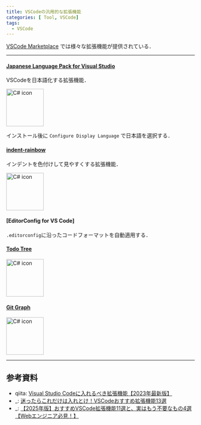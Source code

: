 ```yaml
---
title: VSCodeの汎用的な拡張機能
categories: [ Tool, VSCode]
tags:
  - VSCode
---
```


[VSCode Marketplace](https://marketplace.visualstudio.com/vscode) では様々な拡張機能が提供されている．

---

#### [Japanese Language Pack for Visual Studio][拡張機能 Japanese Language Pack]

VSCodeを日本語化する拡張機能．

<img src ="https://ms-ceintl.gallerycdn.vsassets.io/extensions/ms-ceintl/vscode-language-pack-ja/1.99.2025040909/1744190237059/Microsoft.VisualStudio.Services.Icons.Default" alt="C# icon" width=100>

インストール後に `Configure Display Language` で日本語を選択する．


#### [indent-rainbow][拡張機能 indent-rainbow]

インデントを色付けして見やすくする拡張機能．

<img src ="https://oderwat.gallerycdn.vsassets.io/extensions/oderwat/indent-rainbow/8.3.1/1649543509070/Microsoft.VisualStudio.Services.Icons.Default" alt="C# icon" width=100>


#### [EditorConfig for VS Code]

`.editorconfig`に沿ったコードフォーマットを自動適用する．


#### [Todo Tree][拡張機能 Todo Tree] 

<img src ="https://gruntfuggly.gallerycdn.vsassets.io/extensions/gruntfuggly/todo-tree/0.0.226/1681324794296/Microsoft.VisualStudio.Services.Icons.Default" alt="C# icon" width=100>



#### [Git Graph][拡張機能 Git Graph]

<img src ="https://mhutchie.gallerycdn.vsassets.io/extensions/mhutchie/git-graph/1.30.0/1617594001998/Microsoft.VisualStudio.Services.Icons.Default" alt="C# icon" width=100>

---


## 参考資料
- qiita: [Visual Studio Codeに入れるべき拡張機能【2023年最新版】](https://qiita.com/midiambear/items/f38686bd4d139e0cd46c)
- _: [迷ったらこれだけは入れとけ！VSCodeおすすめ拡張機能13選](https://crm.adxc.co.jp/column/vscode_extensions/)
- _: [【2025年版】おすすめVSCode拡張機能11選と、実はもう不要なもの4選【Webエンジニア必見！】](https://itokoba.com/archives/9850)



<!-- Link | VSCode拡張機能 -->
[拡張機能 Japanese Language Pack]: https://marketplace.visualstudio.com/items/?itemName=MS-CEINTL.vscode-language-pack-ja
[拡張機能 indent-rainbow]: https://marketplace.visualstudio.com/items/?itemName=oderwat.indent-rainbow
[拡張機能 Todo Tree]: https://marketplace.visualstudio.com/items/?itemName=Gruntfuggly.todo-tree
[拡張機能 Git Graph]: https://marketplace.visualstudio.com/items?itemName=mhutchie.git-graph
